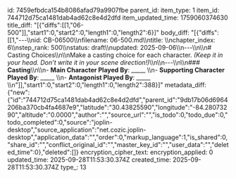 id: 7459efbdca154b8086afad79a9907fbe
parent_id: 
item_type: 1
item_id: 744712d75ca1481dab4ad62c8e4d2dfd
item_updated_time: 1759060374630
title_diff: "[{\"diffs\":[[1,\"06-500\"]],\"start1\":0,\"start2\":0,\"length1\":0,\"length2\":6}]"
body_diff: "[{\"diffs\":[[1,\"---\\\nid: CB-06500\\\nfilename: 06-500.md\\\ntitle: \\\nchapter_index: 6\\\nstep_rank: 500\\\nstatus: draft\\\nupdated: 2025-09-06\\\n---\\\n\\\n# Casting Choices\\\n\\\nMake a casting choice for each character. *(Keep it in your head. Don’t write it in your scene direction!)*\\\n\\\n---\\\n\\\n### **Casting**\\\n\\\n- **Main Character Played By**: _____  \\\n- **Supporting Character Played By**: _____  \\\n- **Antagonist Played By**: _____  \\\n\"]],\"start1\":0,\"start2\":0,\"length1\":0,\"length2\":388}]"
metadata_diff: {"new":{"id":"744712d75ca1481dab4ad62c8e4d2dfd","parent_id":"9db17b06d6964206ba370cb4fa4687e9","latitude":"30.43825590","longitude":"-84.28073290","altitude":"0.0000","author":"","source_url":"","is_todo":0,"todo_due":0,"todo_completed":0,"source":"joplin-desktop","source_application":"net.cozic.joplin-desktop","application_data":"","order":0,"markup_language":1,"is_shared":0,"share_id":"","conflict_original_id":"","master_key_id":"","user_data":"","deleted_time":0},"deleted":[]}
encryption_cipher_text: 
encryption_applied: 0
updated_time: 2025-09-28T11:53:30.374Z
created_time: 2025-09-28T11:53:30.374Z
type_: 13